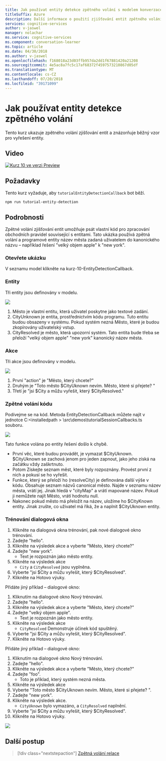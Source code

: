 ```yaml
---
title: Jak používat entity detekce zpětného volání s modelem konverzace Learner – Microsoft Cognitive Services | Dokumentace Microsoftu
titleSuffix: Azure
description: Další informace o použití zjišťování entit zpětného volání s modelem Learner konverzace.
services: cognitive-services
author: v-jaswel
manager: nolachar
ms.service: cognitive-services
ms.component: conversation-learner
ms.topic: article
ms.date: 04/30/2018
ms.author: v-jaswel
ms.openlocfilehash: f168018a23d03ffb957da2dd1f67881420a21208
ms.sourcegitcommit: 4e5ac8a7fc5c17af68372f4597573210867d05df
ms.translationtype: MT
ms.contentlocale: cs-CZ
ms.lasthandoff: 07/20/2018
ms.locfileid: "39171099"
---
```

# <a name="how-to-use-entity-detection-callback"></a>Jak používat entity detekce zpětného volání

Tento kurz ukazuje zpětného volání zjišťování entit a znázorňuje běžný vzor pro vyřešení entity.

## <a name="video"></a>Video

[![Kurz 10 ve verzi Preview](http://aka.ms/cl-tutorial-10-preview)](http://aka.ms/blis-tutorial-10)

## <a name="requirements"></a>Požadavky
Tento kurz vyžaduje, aby `tutorialEntityDetectionCallback` bot běží.

    npm run tutorial-entity-detection

## <a name="details"></a>Podrobnosti
Zpětné volání zjišťování entit umožňuje psát vlastní kód pro zpracování obchodních pravidel související s entitami. Tato ukázka používá zpětná volání a programové entity název města zadaná uživatelem do kanonického názvu – například řešení "velký objem apple" k "new york".

### <a name="open-the-demo"></a>Otevřete ukázku

V seznamu model klikněte na kurz-10-EntityDetectionCallback. 

### <a name="entities"></a>Entity

Tři entity jsou definovány v modelu.

![](../media/tutorial10_entities.PNG)

1. Město je vlastní entitu, která uživatel poskytne jako textové zadání.
2. CityUnknown je entita, prostřednictvím kódu programu. Tuto entitu budou obsazeny v systému. Pokud systém nezná Město, které je budou zkopírovány uživatelský vstup.
3. CityResolved je město, která upozorní systém. Tato entita bude třeba se přeloží "velký objem apple" "new york" kanonický název města.

### <a name="actions"></a>Akce

Tři akce jsou definovány v modelu.

![](../media/tutorial10_actions.PNG)

1. První "action" je "Město, který chcete?"
2. Druhým je "Toto město $CityUknown nevím. Město, které si přejete? "
3. Třetí je "jsi $City a můžu vyřešit, který $CityResolved."

### <a name="callback-code"></a>Zpětné volání kódu

Podívejme se na kód. Metoda EntityDetectionCallback můžete najít v jednotce C:\<installedpath > \src\demos\tutorialSessionCallbacks.ts souboru.

![](../media/tutorial10_callbackcode.PNG)

Tato funkce volána po entity řešení došlo k chybě.
 
- První věc, které budou provádět, je vymazat $CityUknown. $CityUknown se zachová jenom pro jeden zapnout, jako jeho získá na začátku vždy zaškrtnuto.
- Potom Získejte seznam měst, které byly rozpoznány. Provést první z nich a pokusí se ho vyřešit.
- Funkce, který se přeloží ho (resolveCity) je definována další výše v kódu. Obsahuje seznam názvů canonical město. Najde v seznamu název města, vrátí jej. Jinak hledá v "cityMap" a vrátí mapované název. Pokud ji nemůžete najít Město, vrátí hodnotu null.
- Nakonec pokud město má přeložit na název, uložíme ho $CityKnown entity. Jinak zrušte, co uživatel má říká, že a naplnit $CityUknown entity.

### <a name="train-dialogs"></a>Trénování dialogová okna

1. Klikněte na dialogová okna trénování, pak nové dialogové okno trénování.
2. Zadejte "hello".
3. Klikněte na výsledek akce a vyberte "Město, který chcete?"
2. Zadejte "new york".
    - Text je rozpoznán jako město entity.
5. Klikněte na výsledek akce
    - `City` a `CityResolved` jsou vyplněna.
6. Vyberte "jsi $City a můžu vyřešit, který $CityResolved".
7. Klikněte na Hotovo výuky.

Přidáte jiný příklad – dialogové okno:

1. Kliknutím na dialogové okno Nový trénování.
2. Zadejte "hello".
3. Klikněte na výsledek akce a vyberte "Město, který chcete?"
2. Zadejte "velký objem apple".
    - Text je rozpoznán jako město entity.
5. Klikněte na výsledek akce
    - `CityResolved` Demonstruje účinek kód spuštěný.
6. Vyberte "jsi $City a můžu vyřešit, který $CityResolved".
7. Klikněte na Hotovo výuky.

Přidáte jiný příklad – dialogové okno:

1. Kliknutím na dialogové okno Nový trénování.
2. Zadejte "hello".
3. Klikněte na výsledek akce a vyberte "Město, který chcete?"
2. Zadejte "foo".
    - Toto je příklad, který systém nezná města. 
5. Klikněte na výsledek akce
6. Vyberte "Toto město $CityUknown nevím. Město, které si přejete? ".
7. Zadejte "new york".
8. Klikněte na výsledek akce.
    - `CityUknown` bylo vymazáno, a `CityResolved` naplnění.
6. Vyberte "jsi $City a můžu vyřešit, který $CityResolved".
7. Klikněte na Hotovo výuky.

![](../media/tutorial10_bigapple.PNG)

## <a name="next-steps"></a>Další postup

> [!div class="nextstepaction"]
> [Zpětná volání relace](./11-session-callbacks.md)
